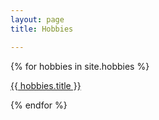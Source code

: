 ```yaml
---
layout: page
title: Hobbies

---
```


{% for hobbies in site.hobbies %}

<a href="{{ hobbies.url | prepend: site.baseurl }}">
        {{ hobbies.title }}
</a>


{% endfor %}    